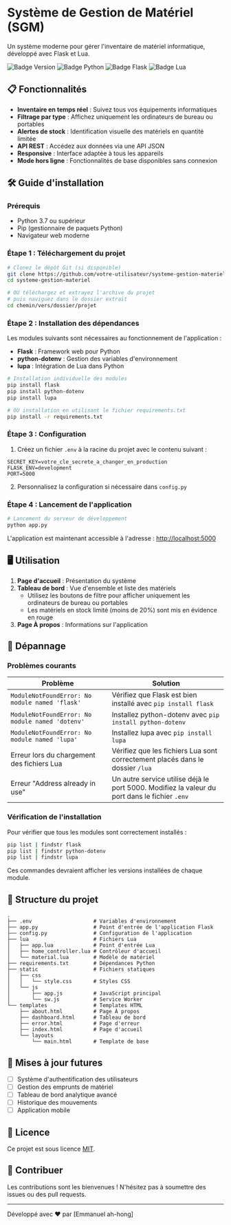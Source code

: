 # Système de Gestion de Matériel (SGM)

Un système moderne pour gérer l'inventaire de matériel informatique, développé avec Flask et Lua.

![Badge Version](https://img.shields.io/badge/version-1.0.0-blue)
![Badge Python](https://img.shields.io/badge/Python-3.7%2B-yellow)
![Badge Flask](https://img.shields.io/badge/Flask-3.0.0-green)
![Badge Lua](https://img.shields.io/badge/Lua-5.3-red)

## 📋 Fonctionnalités

- **Inventaire en temps réel** : Suivez tous vos équipements informatiques
- **Filtrage par type** : Affichez uniquement les ordinateurs de bureau ou portables
- **Alertes de stock** : Identification visuelle des matériels en quantité limitée
- **API REST** : Accédez aux données via une API JSON
- **Responsive** : Interface adaptée à tous les appareils
- **Mode hors ligne** : Fonctionnalités de base disponibles sans connexion

## 🛠️ Guide d'installation

### Prérequis

- Python 3.7 ou supérieur
- Pip (gestionnaire de paquets Python)
- Navigateur web moderne

### Étape 1 : Téléchargement du projet

```bash
# Clonez le dépôt Git (si disponible)
git clone https://github.com/votre-utilisateur/systeme-gestion-materiel.git
cd systeme-gestion-materiel

# OU téléchargez et extrayez l'archive du projet
# puis naviguez dans le dossier extrait
cd chemin/vers/dossier/projet
```

### Étape 2 : Installation des dépendances

Les modules suivants sont nécessaires au fonctionnement de l'application :

- **Flask** : Framework web pour Python
- **python-dotenv** : Gestion des variables d'environnement
- **lupa** : Intégration de Lua dans Python

```bash
# Installation individuelle des modules
pip install flask
pip install python-dotenv
pip install lupa

# OU installation en utilisant le fichier requirements.txt
pip install -r requirements.txt
```

### Étape 3 : Configuration

1. Créez un fichier `.env` à la racine du projet avec le contenu suivant :

```
SECRET_KEY=votre_cle_secrete_a_changer_en_production
FLASK_ENV=development
PORT=5000
```

2. Personnalisez la configuration si nécessaire dans `config.py`

### Étape 4 : Lancement de l'application

```bash
# Lancement du serveur de développement
python app.py
```

L'application est maintenant accessible à l'adresse : [http://localhost:5000](http://localhost:5000)

## 🖥️ Utilisation

1. **Page d'accueil** : Présentation du système
2. **Tableau de bord** : Vue d'ensemble et liste des matériels
   - Utilisez les boutons de filtre pour afficher uniquement les ordinateurs de bureau ou portables
   - Les matériels en stock limité (moins de 20%) sont mis en évidence en rouge
3. **Page À propos** : Informations sur l'application

## 🔧 Dépannage

### Problèmes courants

| Problème | Solution |
|----------|----------|
| `ModuleNotFoundError: No module named 'flask'` | Vérifiez que Flask est bien installé avec `pip install flask` |
| `ModuleNotFoundError: No module named 'dotenv'` | Installez python-dotenv avec `pip install python-dotenv` |
| `ModuleNotFoundError: No module named 'lupa'` | Installez lupa avec `pip install lupa` |
| Erreur lors du chargement des fichiers Lua | Vérifiez que les fichiers Lua sont correctement placés dans le dossier `/lua` |
| Erreur "Address already in use" | Un autre service utilise déjà le port 5000. Modifiez la valeur du port dans le fichier `.env` |

### Vérification de l'installation

Pour vérifier que tous les modules sont correctement installés :

```bash
pip list | findstr flask
pip list | findstr python-dotenv
pip list | findstr lupa
```

Ces commandes devraient afficher les versions installées de chaque module.

## 📁 Structure du projet

```
.
├── .env                    # Variables d'environnement
├── app.py                  # Point d'entrée de l'application Flask
├── config.py               # Configuration de l'application
├── lua                     # Fichiers Lua
│   ├── app.lua             # Point d'entrée Lua
│   ├── home_controller.lua # Contrôleur d'accueil
│   └── material.lua        # Modèle de matériel
├── requirements.txt        # Dépendances Python
├── static                  # Fichiers statiques
│   ├── css
│   │   └── style.css       # Styles CSS
│   └── js
│       ├── app.js          # JavaScript principal
│       └── sw.js           # Service Worker
└── templates               # Templates HTML
    ├── about.html          # Page À propos
    ├── dashboard.html      # Tableau de bord
    ├── error.html          # Page d'erreur
    ├── index.html          # Page d'accueil
    └── layouts
        └── main.html       # Template de base
```

## 🔄 Mises à jour futures

- [ ] Système d'authentification des utilisateurs
- [ ] Gestion des emprunts de matériel
- [ ] Tableau de bord analytique avancé
- [ ] Historique des mouvements
- [ ] Application mobile

## 📝 Licence

Ce projet est sous licence [MIT](https://opensource.org/licenses/MIT).

## 🤝 Contribuer

Les contributions sont les bienvenues ! N'hésitez pas à soumettre des issues ou des pull requests.

---

Développé avec ❤️ par [Emmanuel ah-hong]

